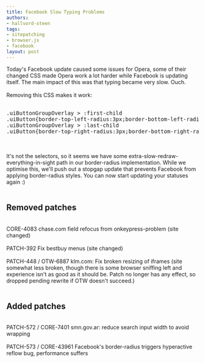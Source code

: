 ```yaml
---
title: Facebook Slow Typing Problems
authors:
- hallvord-steen
tags:
- sitepatching
- browser.js
- facebook
layout: post
---
```

Today&#39;s Facebook update caused some issues for Opera, some of their changed CSS made Opera work a lot harder while Facebook is updating itself. The main impact of this was that typing became very slow. Ouch.<br/><br/>Removing this CSS makes it work: <br/><br/><pre> .uiButtonGroupOverlay &gt; :first-child .uiButton{border-top-left-radius:3px;border-bottom-left-radius:3px}
 .uiButtonGroupOverlay &gt; :last-child .uiButton{border-top-right-radius:3px;border-bottom-right-radius:3px}</pre><br/><br/>It&#39;s not the selectors, so it seems we have some extra-slow-redraw-everything-in-sight path in our border-radius implementation. While we optimise this, we&#39;ll push out a stopgap update that prevents Facebook from applying border-radius styles. You can now start updating your statuses again :)<br/><br/><h2>Removed patches</h2><br/>CORE-4083 chase.com field refocus from onkeypress-problem (site changed)<br/><br/>PATCH-392 Fix bestbuy menus (site changed)<br/><br/>PATCH-448	/ OTW-6887 klm.com: Fix broken resizing of iframes 	(site somewhat less broken, though there is some browser sniffing left and experience isn&#39;t as good as it should be. Patch no longer has any effect, so dropped pending rewrite if OTW doesn&#39;t succeed.)<br/><br/><h2>Added patches</h2><br/>PATCH-572	/ CORE-7401 smn.gov.ar: reduce search input width to avoid wrapping<br/><br/>PATCH-573 / CORE-43961 Facebook&#39;s border-radius triggers hyperactive reflow bug, performance suffers<br/>
